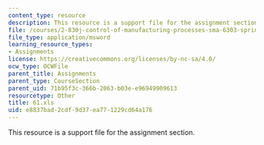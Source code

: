 ```yaml
---
content_type: resource
description: This resource is a support file for the assignment section.
file: /courses/2-830j-control-of-manufacturing-processes-sma-6303-spring-2008/e8837bad2cdf9d37ea771229cd64a176_61.xls
file_type: application/msword
learning_resource_types:
- Assignments
license: https://creativecommons.org/licenses/by-nc-sa/4.0/
ocw_type: OCWFile
parent_title: Assignments
parent_type: CourseSection
parent_uid: 71b95f3c-366b-2063-b03e-e96949909613
resourcetype: Other
title: 61.xls
uid: e8837bad-2cdf-9d37-ea77-1229cd64a176
---
```

This resource is a support file for the assignment section.